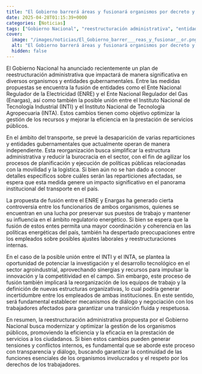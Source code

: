 ```yaml
---
title: "El Gobierno barrerá áreas y fusionará organismos por decreto y se desata la pelea de los funcionarios por sobrevivir"
date: 2025-04-28T01:15:39+0000
categories: [Noticias]
tags: ["Gobierno Nacional", "reestructuración administrativa", "entidades gubernamentales", "transporte", "fusión", "políticas públicas", "innovación."]
cover:
  image: "/images/noticias/El_Gobierno_barrer___reas_y_fusionar__or.png"
  alt: "El Gobierno barrerá áreas y fusionará organismos por decreto y se desata la pelea de los funcionarios por sobrevivir"
  hidden: false
---
```


El Gobierno Nacional ha anunciado recientemente un plan de reestructuración administrativa que impactará de manera significativa en diversos organismos y entidades gubernamentales. Entre las medidas propuestas se encuentra la fusión de entidades como el Ente Nacional Regulador de la Electricidad (ENRE) y el Ente Nacional Regulador del Gas (Enargas), así como también la posible unión entre el Instituto Nacional de Tecnología Industrial (INTI) y el Instituto Nacional de Tecnología Agropecuaria (INTA). Estos cambios tienen como objetivo optimizar la gestión de los recursos y mejorar la eficiencia en la prestación de servicios públicos.

En el ámbito del transporte, se prevé la desaparición de varias reparticiones y entidades gubernamentales que actualmente operan de manera independiente. Esta reorganización busca simplificar la estructura administrativa y reducir la burocracia en el sector, con el fin de agilizar los procesos de planificación y ejecución de políticas públicas relacionadas con la movilidad y la logística. Si bien aún no se han dado a conocer detalles específicos sobre cuáles serán las reparticiones afectadas, se espera que esta medida genere un impacto significativo en el panorama institucional del transporte en el país.

La propuesta de fusión entre el ENRE y Enargas ha generado cierta controversia entre los funcionarios de ambos organismos, quienes se encuentran en una lucha por preservar sus puestos de trabajo y mantener su influencia en el ámbito regulatorio energético. Si bien se espera que la fusión de estos entes permita una mayor coordinación y coherencia en las políticas energéticas del país, también ha despertado preocupaciones entre los empleados sobre posibles ajustes laborales y reestructuraciones internas.

En el caso de la posible unión entre el INTI y el INTA, se plantea la oportunidad de potenciar la investigación y el desarrollo tecnológico en el sector agroindustrial, aprovechando sinergias y recursos para impulsar la innovación y la competitividad en el campo. Sin embargo, este proceso de fusión también implicará la reorganización de los equipos de trabajo y la definición de nuevas estructuras organizativas, lo cual podría generar incertidumbre entre los empleados de ambas instituciones. En este sentido, será fundamental establecer mecanismos de diálogo y negociación con los trabajadores afectados para garantizar una transición fluida y respetuosa.

En resumen, la reestructuración administrativa propuesta por el Gobierno Nacional busca modernizar y optimizar la gestión de los organismos públicos, promoviendo la eficiencia y la eficacia en la prestación de servicios a los ciudadanos. Si bien estos cambios pueden generar tensiones y conflictos internos, es fundamental que se aborde este proceso con transparencia y diálogo, buscando garantizar la continuidad de las funciones esenciales de los organismos involucrados y el respeto por los derechos de los trabajadores.
